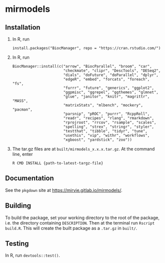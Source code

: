 
<!-- README.md is generated from README.Rmd. Please edit that file -->

# mirmodels

<!-- badges: start -->
<!-- badges: end -->

## Installation

1.  In R, run

        install.packages("BiocManager", repo = "https://cran.rstudio.com/") 

2.  In R, run

        BiocManager::install(c("arrow", "BiocParallel", "broom", "car", 
                               "checkmate", "clipr", "DescTools", "DESeq2", 
                               "dials", "doFuture", "doParallel", "dplyr", 
                               "edgeR", "embed", "forcats", "foreach", "fs", 
                               "furrr", "future", "generics", "ggplot2", 
                               "ggpmisc", "ggrepel", "ggthemes", "glmnet", 
                               "glue", "janitor", "knitr", "magrittr", "MASS", 
                               "matrixStats", "mlbench", "mockery", "pacman", 
                               "parsnip", "pROC", "purrr", "RcppRoll", 
                               "readr", "recipes", "rlang", "rmarkdown", 
                               "rprojroot", "rrcov", "rsample", "scales", 
                               "spelling", "strex", "stringr", "styler", 
                               "testthat", "tibble", "tidyr", "tune", 
                               "usethis", "vip", "withr", "workflows", 
                               "xgboost", "yardstick", "zoo")) 

3.  The tar.gz files are at `built/mirmodels_x.x.x.tar.gz`. At the
    command line, enter

    ``` commandline
    R CMD INSTALL {path-to-latest-targz-file}
    ```

## Documentation

See the `pkgdown` site at <https://mirvie.gitlab.io/mirmodels/>.

## Building

To build the package, set your working directory to the root of the
package, i.e. the directory containing `DESCRIPTION`. Then at the
terminal run `Rscript build.R`. This will create the built package as a
`.tar.gz` in `built/`.

## Testing

In R, run `devtools::test()`.
